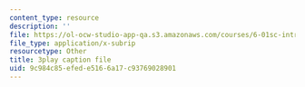 ```yaml
---
content_type: resource
description: ''
file: https://ol-ocw-studio-app-qa.s3.amazonaws.com/courses/6-01sc-introduction-to-electrical-engineering-and-computer-science-i-spring-2011/9c984c85efede5166a17c93769028901_abW4cppRABM.srt
file_type: application/x-subrip
resourcetype: Other
title: 3play caption file
uid: 9c984c85-efed-e516-6a17-c93769028901
---
```

